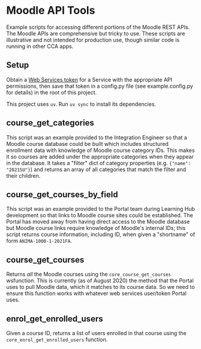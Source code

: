 # Moodle API Tools

Example scripts for accessing different portions of the Moodle REST APIs. The Moodle APIs are comprehensive but tricky to use. These scripts are illustrative and not intended for production use, though similar code is running in other CCA apps.

## Setup

Obtain a [Web Services token](https://moodle.cca.edu/admin/webservice/tokens.php) for a Service with the appropriate API permissions, then save that token in a config.py file (see example.config.py for details) in the root of this project.

This project uses `uv`. Run `uv sync` to install its dependencies.

## course_get_categories

This script was an example provided to the Integration Engineer so that a Moodle course database could be built which includes structured enrollment data with knowledge of Moodle course category IDs. This makes it so courses are added under the appropriate categories when they appear in the database. It takes a "filter" dict of category properties (e.g. `{"name": "2021SU"}`) and returns an array of all categories that match the filter and their children.

## course_get_courses_by_field

This script was an example provided to the Portal team during Learning Hub development so that links to Moodle course sites could be established. The Portal has moved away from having direct access to the Moodle database but Moodle course links require knowledge of Moodle's internal IDs; this script returns course information, including ID, when given a "shortname" of form `ANIMA-1000-1-2021FA`.

## course_get_courses

Returns _all_ the Moodle courses using the `core_course_get_courses` wsfunction. This is currently (as of August 2020) the method that the Portal uses to pull Moodle data, which it matches to its course data. So we need to ensure this function works with whatever web services user/token Portal uses.

## enrol_get_enrolled_users

Given a course ID, returns a list of users enrolled in that course using the `core_enrol_get_enrolled_users` function.
